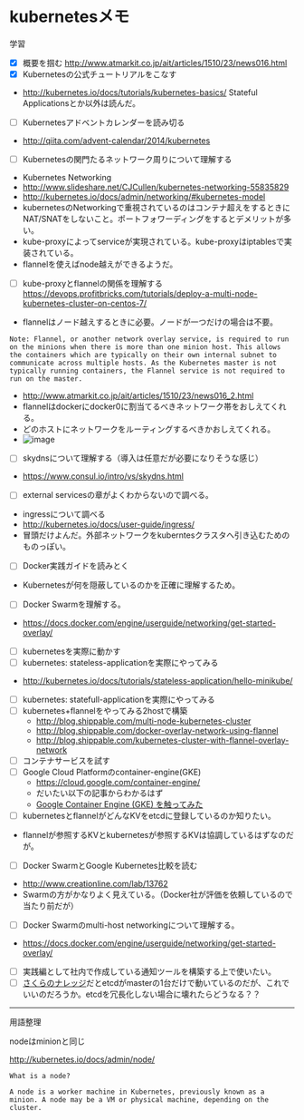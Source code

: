 # kubernetesメモ

学習
- [x] 概要を掴む
  http://www.atmarkit.co.jp/ait/articles/1510/23/news016.html
- [x] Kubernetesの公式チュートリアルをこなす
 - http://kubernetes.io/docs/tutorials/kubernetes-basics/
 Stateful Applicationsとか以外は読んだ。
- [ ] Kubernetesアドベントカレンダーを読み切る
 - http://qiita.com/advent-calendar/2014/kubernetes
- [ ] Kubernetesの関門たるネットワーク周りについて理解する
 - Kubernetes Networking
  - http://www.slideshare.net/CJCullen/kubernetes-networking-55835829
  - http://kubernetes.io/docs/admin/networking/#kubernetes-model
  - kubernetesのNetworkingで重視されているのはコンテナ超えをするときにNAT/SNATをしないこと。ポートフォワーディングをするとデメリットが多い。
  - kube-proxyによってserviceが実現されている。kube-proxyはiptablesで実装されている。
  - flannelを使えばnode越えができるようだ。
 - [ ] kube-proxyとflannelの関係を理解する
   https://devops.profitbricks.com/tutorials/deploy-a-multi-node-kubernetes-cluster-on-centos-7/
  - flannelはノード越えするときに必要。ノードが一つだけの場合は不要。
  ```
  Note: Flannel, or another network overlay service, is required to run on the minions when there is more than one minion host. This allows the containers which are typically on their own internal subnet to communicate across multiple hosts. As the Kubernetes master is not typically running containers, the Flannel service is not required to run on the master.
  ```
  - http://www.atmarkit.co.jp/ait/articles/1510/23/news016_2.html
   - flannelはdockerにdocker0に割当てるべきネットワーク帯をおしえてくれる。
   - どのホストにネットワークをルーティングするべきかおしえてくれる。
   - ![image](http://image.itmedia.co.jp/ait/articles/1510/23/docker_manage3_3.jpg)
 - [ ] skydnsについて理解する（導入は任意だが必要になりそうな感じ）
  - https://www.consul.io/intro/vs/skydns.html
 - [ ] external servicesの章がよくわからないので調べる。
  - ingressについて調べる
   - http://kubernetes.io/docs/user-guide/ingress/
   - 冒頭だけよんだ。外部ネットワークをkuberntesクラスタへ引き込むためのものっぽい。
- [ ] Docker実践ガイドを読みとく
 - Kubernetesが何を隠蔽しているのかを正確に理解するため。
- [ ] Docker Swarmを理解する。
 - https://docs.docker.com/engine/userguide/networking/get-started-overlay/
- [ ] kubernetesを実際に動かす
 - [ ] kubernetes: stateless-applicationを実際にやってみる
  - http://kubernetes.io/docs/tutorials/stateless-application/hello-minikube/
 - [ ] kubernetes: statefull-applicationを実際にやってみる
 - [ ] kubernetes+flannelをやってみる2hostで構築
    - http://blog.shippable.com/multi-node-kubernetes-cluster
    - http://blog.shippable.com/docker-overlay-network-using-flannel
    - http://blog.shippable.com/kubernetes-cluster-with-flannel-overlay-network
 - [ ] コンテナサービスを試す
  - [ ] Google Cloud Platformのcontainer-engine(GKE)
    - https://cloud.google.com/container-engine/
    - だいたい以下の記事からわかるはず
     - [Google Container Engine (GKE) を触ってみた](http://dev.classmethod.jp/cloud/gke-ataglance/)
 - [ ] kubernetesとflannelがどんなKVをetcdに登録しているのか知りたい。
  - flannelが参照するKVとkubernetesが参照するKVは協調しているはずなのだが。
 - [ ] Docker SwarmとGoogle Kubernetes比較を読む
  - http://www.creationline.com/lab/13762
  - Swarmの方がかなりよく見えている。（Docker社が評価を依頼しているので当たり前だが）
 - [ ] Docker Swarmのmulti-host networkingについて理解する。
  - https://docs.docker.com/engine/userguide/networking/get-started-overlay/
 - [ ] 実践編として社内で作成している通知ツールを構築する上で使いたい。
 - [ ] [さくらのナレッジ](http://knowledge.sakura.ad.jp/tech/3681/)だとetcdがmasterの1台だけで動いているのだが、これでいいのだろうか。etcdを冗長化しない場合に壊れたらどうなる？？

---
用語整理

nodeはminionと同じ

http://kubernetes.io/docs/admin/node/

```
What is a node?

A node is a worker machine in Kubernetes, previously known as a minion. A node may be a VM or physical machine, depending on the cluster.
```
